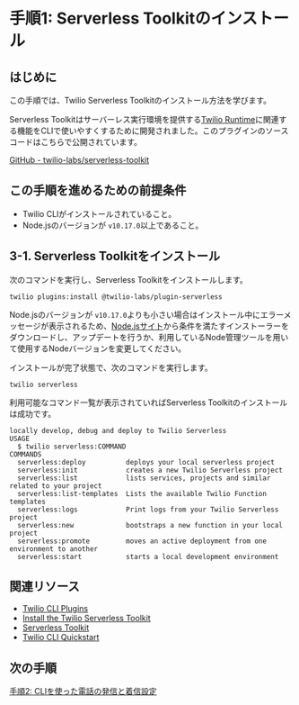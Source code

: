#  手順1: Serverless Toolkitのインストール
## はじめに
この手順では、Twilio Serverless Toolkitのインストール方法を学びます。

Serverless Toolkitはサーバーレス実行環境を提供する[Twilio Runtime](https://www.twilio.com/runtime)に関連する機能をCLIで使いやすくするために開発されました。このプラグインのソースコードはこちらで公開されています。  

[GitHub - twilio-labs/serverless-toolkit](https://github.com/twilio-labs/serverless-toolkit)

## この手順を進めるための前提条件
- Twilio CLIがインストールされていること。
- Node.jsのバージョンが `v10.17.0`以上であること。


## 3-1. Serverless Toolkitをインストール

次のコマンドを実行し、Serverless Toolkitをインストールします。
```
twilio plugins:install @twilio-labs/plugin-serverless
```
Node.jsのバージョンが `v10.17.0`よりも小さい場合はインストール中にエラーメッセージが表示されるため、[Node.jsサイト](https://nodejs.org/ja/)から条件を満たすインストーラーをダウンロードし、アップデートを行うか、利用しているNode管理ツールを用いて使用するNodeバージョンを変更してください。

インストールが完了状態で、次のコマンドを実行します。

```
twilio serverless
```

利用可能なコマンド一覧が表示されていればServerless Toolkitのインストールは成功です。

```
locally develop, debug and deploy to Twilio Serverless
USAGE
  $ twilio serverless:COMMAND
COMMANDS
  serverless:deploy          deploys your local serverless project
  serverless:init            creates a new Twilio Serverless project
  serverless:list            lists services, projects and similar related to your project
  serverless:list-templates  Lists the available Twilio Function templates
  serverless:logs            Print logs from your Twilio Serverless project
  serverless:new             bootstraps a new function in your local project
  serverless:promote         moves an active deployment from one environment to another
  serverless:start           starts a local development environment
```

## 関連リソース

- [Twilio CLI Plugins](https://www.twilio.com/docs/twilio-cli/plugins#install-a-plugin)
- [Install the Twilio Serverless Toolkit](https://www.twilio.com/docs/labs/serverless-toolkit/getting-started#install-the-twilio-serverless-toolkit)
- [Serverless Toolkit](https://www.twilio.com/docs/labs/serverless-toolkit)
- [Twilio CLI Quickstart](https://www.twilio.com/docs/twilio-cli/quickstart)


## 次の手順
[手順2: CLIを使った電話の発信と着信設定](./03-02-Create-a-Project.md)
